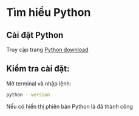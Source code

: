 # Tìm hiểu Python

## Cài đặt Python
Truy cập trang [Python download](https://www.python.org/downloads/)
## Kiểm tra cài đặt:
Mở terminal và nhập lệnh: 
```bash
python --version
```
Nếu có hiển thị phiên bản Python là đã thành công
